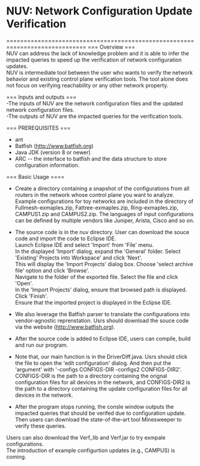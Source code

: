 # NUV: Network Configuration Update Verification
=============================================================================
=== Overview === <br>
NUV can address the lack of knowledge problem and it is able to infer the impacted queries to speed up the verification of network configuration updates. <br>
NUV is intermediate tool between the user who wants to verify the network behavior and existing control plane verification tools. The tool alone does not focus on verifying reachability or any other network property. <br>
 
=== Inputs and outputs === <br>
-The inputs of NUV are the network configuration files and the updated network configuration files. <br>
-The outputs of NUV are the impacted queries for the verification tools. <br>

=== PREREQUISITES ===
- ant
- Batfish (http://www.batfish.org) 
- Java JDK (version 8 or newer)
- ARC -- the interface to batfish and the data structure to store configuration 
  information. <br>

=== Basic Usage ====

- Create a directory containing a snapshot of the configurations from all routers in the network whose control plane you want to analyze. Example configurations for toy networks are included in the directory of Fullmesh-exmaples.zip, Fattree-exmaples.zip, Ring-exmaples.zip, CAMPUS1.zip and CAMPUS2.zip. The languages of input configurations can be defined by multiple vendors like Juniper, Arista, Cisco and
so on.

- The source code is in the nuv directory. User can download the souce code and import the code to Eclipse IDE. <br>
   Launch Eclipse IDE and select 'Import' from 'File' menu. <br>
   In the displayed 'Import' dialog, expand the 'General' folder. Select 'Existing' Projects into Workspace' and click 'Next'. <br>
   This will display the 'Import Projects' dialog box. Choose 'select archive file' option and click 'Browse'. <br>
   Navigate to the folder of the exported file. Select the file and click 'Open'. <br>
   In the 'Import Projects' dialog, ensure that browsed path is displayed. Click 'Finish'. <br>
   Ensure that the imported project is displayed in the Eclipse IDE. <br>

- We also leverage the Batfish parser to translate the configurations into vendor-agnostic reprenstation. Usrs should download the souce code via the website (http://www.batfish.org). <br>

- After the source code is added to Eclipse IDE, users can compile, build and run our program. <br>

- Note that, our main function is in the DriverDiff.java. Usrs should click the file to open the 'edit configuration' dialog.  And then put the 'argument' with '-configs CONFIGS-DIR  -configs2 CONFIGS-DIR2'. <br>
CONFIGS-DIR is the path to a directory containing the orignal configuration files for all devices in the network, and CONFIGS-DIR2 is the path to a directory containing the update configuration files for all devices in the network.<br>
- After the program stops running, the consle window  outputs the impacted queries that should be verifed due to configuration update. Then users can download the state-of-the–art tool Minesweeper to verify these queries. 

Users can  also download the Verf_lib and Verf.jar to try exmpale configurations. <br>
The introduction of example configurtion updates (e.g., CAMPUS) is coming. 




